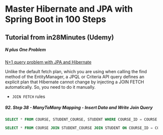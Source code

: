 # Master Hibernate and JPA with Spring Boot in 100 Steps

## Tutorial from in28Minutes (Udemy)

#####  N plus One Problem

[N+1 query problem with JPA and Hibernate](https://vladmihalcea.com/n-plus-1-query-problem/)

Unlike the default fetch plan, which you are using when calling the find method of the EntityManager, 
a JPQL or Criteria API query defines an explicit plan that Hibernate cannot change by injecting a JOIN FETCH automatically. 
So, you need to do it manually.

-  `JOIN FETCH` rules

#####  92. Step 38 - ManyToMany Mapping - Insert Data and Write Join Query

```sql
SELECT * FROM COURSE, STUDENT_COURSE, STUDENT WHERE COURSE_ID = COURSE.ID AND STUDENT_ID = STUDENT.ID;
```

```sql
SELECT * FROM COURSE JOIN STUDENT_COURSE JOIN STUDENT ON COURSE_ID = COURSE.ID AND STUDENT_ID = STUDENT.ID;
```
